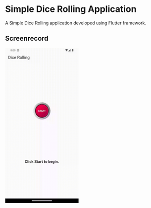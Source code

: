 # Simple Dice Rolling Application

A Simple Dice Rolling application developed using Flutter framework.

## Screenrecord

<img src="screenshots\screenrecord.gif" height="500em">
